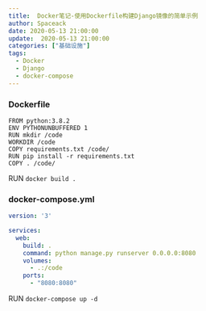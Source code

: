 ```yaml
---
title:  Docker笔记-使用Dockerfile构建Django镜像的简单示例
author: Spaceack
date: 2020-05-13 21:00:00
update:  2020-05-13 21:00:00
categories: ["基础设施"]
tags: 
  - Docker
  - Django
  - docker-compose
---
```


### Dockerfile

```
FROM python:3.8.2
ENV PYTHONUNBUFFERED 1
RUN mkdir /code
WORKDIR /code
COPY requirements.txt /code/
RUN pip install -r requirements.txt
COPY . /code/
```
RUN `docker build .`

### docker-compose.yml
```yml
version: '3'

services:
  web:
    build: .
    command: python manage.py runserver 0.0.0.0:8080
    volumes:
      - .:/code
    ports:
      - "8080:8080"
```

RUN `docker-compose up -d`